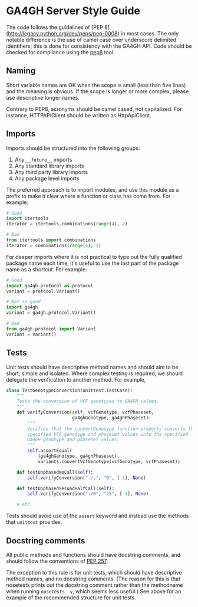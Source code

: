 # GA4GH Server Style Guide

The code follows the guidelines of [PEP 8]
(<http://legacy.python.org/dev/peps/pep-0008>) in most cases. The only notable
difference is the use of camel case over underscore delimited identifiers; this
is done for consistency with the GA4GH API. Code should be checked for compliance
using the [pep8](<https://pypi.python.org/pypi/pep8>) tool.

## Naming
Short variable names are OK when the scope is small (less than five lines)
and the meaning is obvious. If the scope is longer or more complex,
please use descriptive longer names.

Contrary to PEP8, acronyms should be camel cased, not capitalized.  For instance, HTTPAPIClient should be written as HttpApiClient.

## Imports
Imports should be structured into the following groups:

1. Any ```__future__``` imports
2. Any standard library imports
3. Any third party library imports
4. Any package level imports

The preferred approach is to import modules, and use this module
as a prefix to make it clear where a function or
class has come from. For example:
```python
# Good
import itertools
iterator = itertools.combinations(range(4), 2)

# Bad
from itertools import combinations
iterator = combinations(range(4), 2)
```

For deeper imports where it is not practical to type out the fully
qualified package name each time, it's useful to use the last 
part of the package name as a shortcut. For example:
```python
# Good
import ga4gh.protocol as protocol
variant = protocol.Variant()

# Not so good 
import ga4gh
variant = ga4gh.protocol.Variant()

# Bad
from ga4gh.protocol import Variant
variant = Variant()
```

## Tests 
Unit tests should have descriptive 
method names and should aim to be short, simple and isolated. Where complex 
testing is required, we should delegate the verification to another 
method. For example, 

```python
class TestGenotypeConversion(unittest.TestCase):
    """ 
    Tests the conversion of VCF genotypes to GA4GH values.
    """
    def verifyConversion(self, vcfGenotype, vcfPhaseset, 
                         ga4ghGenotype, ga4ghPhaseset):
        """
        Verifies that the convertGenotype function properly converts the 
        specified VCF genotype and phaseset values into the specified 
        GA4GH genotype and phaseset values.
        """
        self.assertEqual(
            (ga4ghGenotype, ga4ghPhaseset),
            variants.convertVcfGenotype(vcfGenotype, vcfPhaseset))

    def testUnphasedNoCall(self):
        self.verifyConversion("./.", "0", [-1], None)

    def testUnphasedSecondHalfCall(self):
        self.verifyConversion("./0", "25", [-1], None)

    # etc.
```

Tests should avoid use of the `assert` keyword and instead use the
methods that `unittest` provides. 

## Docstring comments

All public methods and functions should have docstring comments, and should 
follow the conventions of [PEP 257](https://www.python.org/dev/peps/pep-0257/).

The exception to this rule is for unit tests, which should have descriptive
method names, and no docstring comments. (The reason for this is that 
nosetests prints out the docstring comment rather than the methodname 
when running `nosetests -v`, which seems less useful.) See above for an 
example of the recommended structure for unit tests. 


